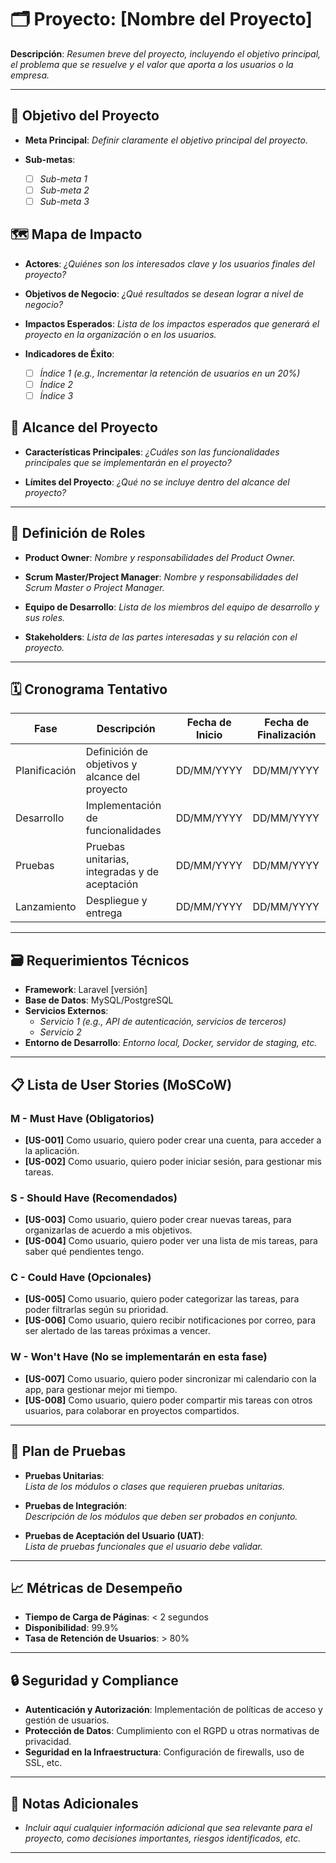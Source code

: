 # 🗂️ Proyecto: [Nombre del Proyecto]

**Descripción**:
_Resumen breve del proyecto, incluyendo el objetivo principal, el problema que se resuelve y el valor que aporta a los usuarios o la empresa._

---

## 🚀 Objetivo del Proyecto
- **Meta Principal**:
  _Definir claramente el objetivo principal del proyecto._

- **Sub-metas**:
  - [ ] _Sub-meta 1_
  - [ ] _Sub-meta 2_
  - [ ] _Sub-meta 3_

## 🗺️ Mapa de Impacto
- **Actores**:
  _¿Quiénes son los interesados clave y los usuarios finales del proyecto?_

- **Objetivos de Negocio**:
  _¿Qué resultados se desean lograr a nivel de negocio?_

- **Impactos Esperados**:
  _Lista de los impactos esperados que generará el proyecto en la organización o en los usuarios._

- **Indicadores de Éxito**:
  - [ ] _Índice 1 (e.g., Incrementar la retención de usuarios en un 20%)_
  - [ ] _Índice 2_
  - [ ] _Índice 3_

## 🎯 Alcance del Proyecto
- **Características Principales**:
  _¿Cuáles son las funcionalidades principales que se implementarán en el proyecto?_

- **Límites del Proyecto**:
  _¿Qué no se incluye dentro del alcance del proyecto?_

---

## 👥 Definición de Roles
- **Product Owner**:
  _Nombre y responsabilidades del Product Owner._

- **Scrum Master/Project Manager**:
  _Nombre y responsabilidades del Scrum Master o Project Manager._

- **Equipo de Desarrollo**:
  _Lista de los miembros del equipo de desarrollo y sus roles._

- **Stakeholders**:
  _Lista de las partes interesadas y su relación con el proyecto._

---

## 🗓️ Cronograma Tentativo
| Fase         | Descripción                                  | Fecha de Inicio | Fecha de Finalización |
|--------------|----------------------------------------------|-----------------|-----------------------|
| Planificación| Definición de objetivos y alcance del proyecto| DD/MM/YYYY      | DD/MM/YYYY            |
| Desarrollo   | Implementación de funcionalidades            | DD/MM/YYYY      | DD/MM/YYYY            |
| Pruebas      | Pruebas unitarias, integradas y de aceptación| DD/MM/YYYY      | DD/MM/YYYY            |
| Lanzamiento  | Despliegue y entrega                         | DD/MM/YYYY      | DD/MM/YYYY            |

---

## 🗃️ Requerimientos Técnicos
- **Framework**: Laravel [versión]
- **Base de Datos**: MySQL/PostgreSQL
- **Servicios Externos**:
  - _Servicio 1 (e.g., API de autenticación, servicios de terceros)_
  - _Servicio 2_
- **Entorno de Desarrollo**:
  _Entorno local, Docker, servidor de staging, etc._

---

## 📋 Lista de User Stories (MoSCoW)

### M - Must Have (Obligatorios)
- **[US-001]** Como usuario, quiero poder crear una cuenta, para acceder a la aplicación.
- **[US-002]** Como usuario, quiero poder iniciar sesión, para gestionar mis tareas.

### S - Should Have (Recomendados)
- **[US-003]** Como usuario, quiero poder crear nuevas tareas, para organizarlas de acuerdo a mis objetivos.
- **[US-004]** Como usuario, quiero poder ver una lista de mis tareas, para saber qué pendientes tengo.

### C - Could Have (Opcionales)
- **[US-005]** Como usuario, quiero poder categorizar las tareas, para poder filtrarlas según su prioridad.
- **[US-006]** Como usuario, quiero recibir notificaciones por correo, para ser alertado de las tareas próximas a vencer.

### W - Won't Have (No se implementarán en esta fase)
- **[US-007]** Como usuario, quiero poder sincronizar mi calendario con la app, para gestionar mejor mi tiempo.
- **[US-008]** Como usuario, quiero poder compartir mis tareas con otros usuarios, para colaborar en proyectos compartidos.

---

## 🧪 Plan de Pruebas
- **Pruebas Unitarias**:  
  _Lista de los módulos o clases que requieren pruebas unitarias._

- **Pruebas de Integración**:  
  _Descripción de los módulos que deben ser probados en conjunto._

- **Pruebas de Aceptación del Usuario (UAT)**:  
  _Lista de pruebas funcionales que el usuario debe validar._

---

## 📈 Métricas de Desempeño
- **Tiempo de Carga de Páginas**: < 2 segundos
- **Disponibilidad**: 99.9%
- **Tasa de Retención de Usuarios**: > 80%

---

## 🔒 Seguridad y Compliance
- **Autenticación y Autorización**: Implementación de políticas de acceso y gestión de usuarios.
- **Protección de Datos**: Cumplimiento con el RGPD u otras normativas de privacidad.
- **Seguridad en la Infraestructura**: Configuración de firewalls, uso de SSL, etc.

---

## 📝 Notas Adicionales
- _Incluir aquí cualquier información adicional que sea relevante para el proyecto, como decisiones importantes, riesgos identificados, etc._

---

